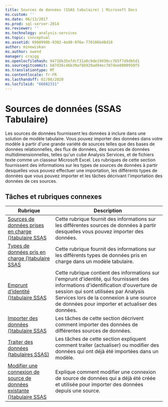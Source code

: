 ```yaml
---
title: Sources de données (SSAS tabulaire) | Microsoft Docs
ms.custom: ''
ms.date: 06/13/2017
ms.prod: sql-server-2014
ms.reviewer: ''
ms.technology: analysis-services
ms.topic: conceptual
ms.assetid: 6908998b-9302-4a90-976e-770106b48d18
author: minewiskan
ms.author: owend
manager: craigg
ms.openlocfilehash: 94718b35efdcf31a0c9de19930cc765f7d9db5d1
ms.sourcegitcommit: b87d36c46b39af8b929ad94ec707dee8800950f5
ms.translationtype: MT
ms.contentlocale: fr-FR
ms.lasthandoff: 02/08/2020
ms.locfileid: "66082331"
---
```

# <a name="data-sources-ssas-tabular"></a>Sources de données (SSAS Tabulaire)
  Les sources de données fournissent les données à inclure dans une solution de modèle tabulaire. Vous pouvez importer des données dans votre modèle à partir d'une grande variété de sources telles que des bases de données relationnelles, des flux de données, des sources de données multidimensionnelles, telles qu'un cube Analysis Services, et de fichiers texte comme un classeur Microsoft Excel. Les rubriques de cette section fournissent des informations sur les types de sources de données à partir desquelles vous pouvez effectuer une importation, les différents types de données que vous pouvez importer et les tâches décrivant l'importation des données de ces sources.  
  
## <a name="related-topics-and-tasks"></a>Tâches et rubriques connexes  
  
|Rubrique|Description|  
|-----------|-----------------|  
|[Sources de données prises en charge &#40;&#41;tabulaire SSAS](tabular-models/data-sources-supported-ssas-tabular.md)|Cette rubrique fournit des informations sur les différentes sources de données à partir desquelles vous pouvez importer des données.|  
|[Types de données pris en charge &#40;&#41;tabulaire SSAS](tabular-models/data-types-supported-ssas-tabular.md)|Cette rubrique fournit des informations sur les différents types de données pris en charge dans un modèle tabulaire.|  
|[Emprunt d’identité &#40;&#41;tabulaire SSAS](tabular-models/impersonation-ssas-tabular.md)|Cette rubrique contient des informations sur l'emprunt d'identité, qui fournissent des informations d'identification d'ouverture de session qui sont utilisées par Analysis Services lors de la connexion à une source de données pour importer et actualiser des données.|  
|[Importer des données &#40;&#41;tabulaire SSAS](import-data-ssas-tabular.md)|Les tâches de cette section décrivent comment importer des données de différentes sources de données.|  
|[Traiter des données &#40;tabulaires SSAS&#41;](process-data-ssas-tabular.md)|Les tâches de cette section expliquent comment traiter (actualiser) ou modifier des données qui ont déjà été importées dans un modèle.|  
|[Modifier une connexion de source de données existante &#40;&#41;tabulaire SSAS](edit-an-existing-data-source-connection-ssas-tabular.md)|Explique comment modifier une connexion de source de données qui a déjà été créée et utilisée pour importer des données depuis une source.|  
  
  
